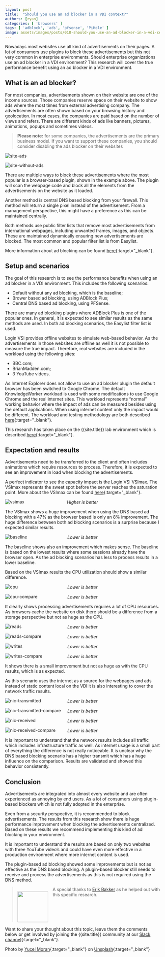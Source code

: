 ```yaml
---
layout: post
title:  "Should you use an ad blocker in a VDI context?"
authors: [ryan]
categories: [ 'browsers' ]
tags: [ 'adblock', 'ads', 'pfsense', 'PiHole' ]
image: assets/images/posts/018-should-you-use-an-ad-blocker-in-a-vdi-context/018-ad-blocker-feature-image.png
---
```

Nowadays most websites use all kind of advertisements on their pages. A lot of consumers use plugins to block these advertisements but this not very common in enterprise environments. Should enterprise organizations use an ad blocker in a VDI environment? This research will cover the true performance benefit using an ad blocker in a VDI environment.

## What is an ad blocker?
For most companies, advertisements shown on their website are one of the income sources. Those companies reserve space on their website to show ads where the most times from external advertising company. The advertisements are often shown based on your browsing history and geolocation. In most cases, the companies are paid based on the number of views and refers. There are different kinds of ads like banners, pictures, animations, popups and sometimes videos.

> **Please note:** for some companies, the advertisements are the primary business model. If you want to support these companies, you should consider disabling the ads blocker on their websites

![site-ads]({{site.baseurl}}/assets/images/posts/018-should-you-use-an-ad-blocker-in-a-vdi-context/018-ad-blocker-website-with-ad.png)

![site-without-ads]({{site.baseurl}}/assets/images/posts/018-should-you-use-an-ad-blocker-in-a-vdi-context/018-ad-blocker-website-without-ad.png)

There are multiple ways to block these advertisements where the most popular is a browser-based plugin, shown in the example above. The plugin will scan the webpage code and block all the elements from the advertisements on the website as it loaded.

Another method is central DNS based blocking from your firewall. This method will return a single pixel instead of the advertisement. From a management perspective, this might have a preference as this can be maintained centrally.

Both methods use public filter lists that remove most advertisements from international webpages, including unwanted frames, images, and objects. These are maintained dynamically ensuring new advertisements are blocked. The most common and popular filter list is from Easylist.

More information about ad blocking can be found [here](https://en.wikipedia.org/wiki/Ad_blocking){:target="_blank"}.

## Setup and scenarios
The goal of this research is to see the performance benefits when using an ad blocker in a VDI environment. This includes the following scenarios:

  * Default without any ad blocking, which is the baseline;
  * Brower based ad blocking, using ADBlock Plus;
  * Central DNS based ad blocking, using PFSense.

There are many ad blocking plugins where ADBlock Plus is one of the popular ones. In general, it is expected to see similar results as the same methods are used. In both ad blocking scenarios, the Easylist filter list is used.

Login VSI provides offline websites to simulate web-based behavior. As the advertisements in those websites are offline as well it is not possible to measure the true impact. Therefore, real websites are included in the workload using the following sites:

  * BBC.com;
  * BrianMadden.com;
  * 3 YouTube videos.

As Internet Explorer does not allow to use an ad blocker plugin the default browser has been switched to Google Chrome. The default KnowledgeWorker workload is used with some modifications to use Google Chrome and the real internet sites. This workload represents “normal” working behavior where the impact of ads can be measured besides using the default applications. When using internet content only the impact would be different. The workload and testing methodology are both described [here]({{site.baseurl}}/insight-in-the-testing-methodology){:target="_blank"}.

This research has taken place on the {{site.title}} lab environment which is described [here]({{site.baseurl}}/architecture-and-hardware-setup-overview-2018){:target="_blank"}.

## Expectation and results
Advertisements need to be transferred to the client and often includes animations which require resources to process. Therefore, it is expected to see an improvement in load when blocking the advertisements.

A perfect indicator to see the capacity impact is the Login VSI VSImax. The VSImax represents the sweet spot before the server reaches the saturation point. More about the VSImax can be found [here](https://www.loginvsi.com/blog-alias/login-vsi/481-calculating-maximum-virtual-desktop-capacity-vsimax-explained){:target="_blank"}.

![vsimax]({{site.baseurl}}/assets/images/posts/018-should-you-use-an-ad-blocker-in-a-vdi-context/018-ad-blocker-vsimax.png)
<p align="center" style="margin-top: -30px;" >
  <i>Higher is better</i>
</p>

The VSImax shows a huge improvement when using the DNS based ad blocking with a 47% as the browser based is only an 8% improvement. The huge difference between both ad blocking scenarios is a surprise because I expected similar results.

![baseline]({{site.baseurl}}/assets/images/posts/018-should-you-use-an-ad-blocker-in-a-vdi-context/018-ad-blocker-baseline.png)
<p align="center" style="margin-top: -30px;" >
  <i>Lower is better</i>
</p>

The baseline shows also an improvement which makes sense. The baseline is based on the lowest results where some sessions already have the browser open. As the ad blocking scenarios has less to process results in a lower baseline.

Based on the VSImax results the CPU utilization should show a similar difference.

![cpu]({{site.baseurl}}/assets/images/posts/018-should-you-use-an-ad-blocker-in-a-vdi-context/018-ad-blocker-host-cpu.png)
<p align="center" style="margin-top: -30px;" >
  <i>Lower is better</i>
</p>

![cpu-compare]({{site.baseurl}}/assets/images/posts/018-should-you-use-an-ad-blocker-in-a-vdi-context/018-ad-blocker-host-cpu-compare.png)
<p align="center" style="margin-top: -30px;" >
  <i>Lower is better</i>
</p>

It clearly shows processing advertisements requires a lot of CPU resources. As browsers cache the website on disk there should be a difference from a storage perspective but not as huge as the CPU.

![reads]({{site.baseurl}}/assets/images/posts/018-should-you-use-an-ad-blocker-in-a-vdi-context/018-ad-blocker-host-reads.png)
<p align="center" style="margin-top: -30px;" >
  <i>Lower is better</i>
</p>

![reads-compare]({{site.baseurl}}/assets/images/posts/018-should-you-use-an-ad-blocker-in-a-vdi-context/018-ad-blocker-host-reads-compare.png)
<p align="center" style="margin-top: -30px;" >
  <i>Lower is better</i>
</p>

![writes]({{site.baseurl}}/assets/images/posts/018-should-you-use-an-ad-blocker-in-a-vdi-context/018-ad-blocker-host-writes.png)
<p align="center" style="margin-top: -30px;" >
  <i>Lower is better</i>
</p>

![writes-compare]({{site.baseurl}}/assets/images/posts/018-should-you-use-an-ad-blocker-in-a-vdi-context/018-ad-blocker-host-writes-compare.png)
<p align="center" style="margin-top: -30px;" >
  <i>Lower is better</i>
</p>

It shows there is a small improvement but not as huge as with the CPU results, which is as expected.

As this scenario uses the internet as a source for the webpages and ads instead of static content local on the VDI it is also interesting to cover the network traffic results.

![nic-transmitted]({{site.baseurl}}/assets/images/posts/018-should-you-use-an-ad-blocker-in-a-vdi-context/018-ad-blocker-host-nic-transmitted.png)
<p align="center" style="margin-top: -30px;" >
  <i>Lower is better</i>
</p>

![nic-transmitted-compare]({{site.baseurl}}/assets/images/posts/018-should-you-use-an-ad-blocker-in-a-vdi-context/018-ad-blocker-host-nic-transmitted-compare.png)
<p align="center" style="margin-top: -30px;" >
  <i>Lower is better</i>
</p>

![nic-received]({{site.baseurl}}/assets/images/posts/018-should-you-use-an-ad-blocker-in-a-vdi-context/018-ad-blocker-host-nic-received.png)
<p align="center" style="margin-top: -30px;" >
  <i>Lower is better</i>
</p>

![nic-received-compare]({{site.baseurl}}/assets/images/posts/018-should-you-use-an-ad-blocker-in-a-vdi-context/018-ad-blocker-host-nic-received-compare.png)
<p align="center" style="margin-top: -30px;" >
  <i>Lower is better</i>
</p>

It is important to understand that the network results includes all traffic which includes infrastructure traffic as well. As internet usage is a small part of everything the difference is not really noticeable. It is unclear why the DNS based blocking scenario has a higher transmit which has a huge influence on the comparison. Results are validated and showed this behavior consistently.

## Conclusion
Advertisements are integrated into almost every website and are often experienced as annoying by end users. As a lot of consumers using plugin-based blockers which is not fully adopted in the enterprise.

Even from a security perspective, it is recommended to block advertisements. The results from this research show there is huge performance improvement when blocking the advertisements centralized. Based on these results we recommend implementing this kind of ad blocking in your environment.

It is important to understand the results are based on only two websites with three YouTube video’s and could have even more effective in a production environment where more internet content is used.

The plugin-based ad blocking showed some improvements but is not as effective as the DNS based blocking. A plugin-based blocker still needs to receive and process the advertisements as this is not required using the DNS method.

> <div style="height: 115px;"> <img style="width: 100px; float: left; margin-right: 15px; margin-top: 15px" src="{{site.baseurl}}/assets/images/posts/018-should-you-use-an-ad-blocker-in-a-vdi-context/018-ad-blocker-erik-bakker.png"/> A special thanks to <a href="https://twitter.com/bakker_erik" target="_blank">Erik Bakker</a> as he helped out with this specific research. </div>

Want to share your thought about this topic, leave them the comments below or get involved by joining the {{site.title}} community at our [Slack channel](https://{{site.title}}.slack.com){:target="_blank"}.

Photo by [Yucel Moran](https://unsplash.com/photos/XJGJh_d0y4g?utm_source=unsplash&utm_medium=referral&utm_content=creditCopyText){:target="_blank"} on [Unsplash](https://unsplash.com/search/photos/ads?utm_source=unsplash&utm_medium=referral&utm_content=creditCopyText){:target="_blank"}